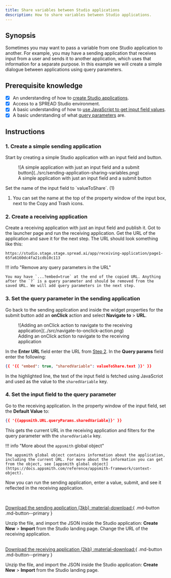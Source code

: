 ```yaml
---
title: Share variables between Studio applications
description: How to share variables between Studio applications.
---
```


<!--
README

For guidance on how to write documenation, see https://dev.stage.spread.ai/docs/contributor/guide.html. Contact Documentation when this document is ready for review.
-->

## Synopsis

Sometimes you may want to pass a variable from one Studio application to another. For example, you may have a sending application that receives input from a user and sends it to another application, which uses that information for a separate purpose. In this example we will create a simple dialogue between applications using query parameters.

## Prerequisite knowledge

- [x] An understanding of how to [create Studio applications](../creating-studio-applications.md).
- [x] Access to a SPREAD Studio environment.
- [x] A basic understanding of how to [use JavaScript to get input field values](https://simpledev.io/lesson/get-input-value-js/).
- [x] A basic understanding of what [query parameters](https://en.wikipedia.org/wiki/Query_string) are.

## Instructions

### 1. Create a simple sending application

Start by creating a simple Studio application with an input field and button.

<figure markdown="span">
	![A simple application with just an input field and a submit button](../src/sending-application-sharing-variables.png)
	<figcaption>A simple application with just an input field and a submit button</figcaption>
</figure>

<div class="annotate" markdown>Set the name of the input field to `valueToShare`. (1)</div>

1. You can set the name at the top of the property window of the input box, next to the Copy and Trash icons.

### 2. Create a receiving application

Create a receiving application with just an input field and publish it. Got to the launcher page and run the receiving application. Get the URL of the application and save it for the next step. The URL should look something like this:

`https://studio.stage.stage.spread.ai/app/receiving-application/page1-65fa6160dc4fa21cdb10c113`

!!! info "Remove any query parameters in the URL"

    You may have `...?embed=true` at the end of the copied URL. Anything after the `?` is a query parameter and should be removed from the saved URL. We will add query parameters in the next step.

### 3. Set the query parameter in the sending application

Go back to the sending application and inside the widget properties for the submit button add an **onClick** action and select **Navigate to** > **URL**.

<figure markdown="span">
	![Adding an onClick action to navigate to the receiving application](../src/navigate-to-onclick-action.png)
	<figcaption>Adding an onClick action to navigate to the receiving application</figcaption>
</figure>

In the **Enter URL** field enter the URL from [Step 2](#2-create-a-receiving-application). In the **Query params** field enter the following:

``` json title='Query parameters for the sending application' hl_lines='3'
{{ '{{ "embed": true, "sharedVariable": valueToShare.text }}' }}
```

In the highlighted line, the text of the input field is fetched using JavaScriot and used as the value to the `sharedVariable` key.

### 4. Set the input field to the query parameter

Go to the receiving application. In the property window of the input field, set the **Default Value** to:

``` json title='Query parameters for the sending application' hl_lines='3'
{{ '{{appsmith.URL.queryParams.sharedVariable}}' }}
```

This gets the current URL in the receiving application and filters for the query parameter with the `sharedVariable` key.

!!! info "More about the `appsmith` global object"

    The appsmith global object contains information about the application, including the current URL. For more about the information you can get from the object, see [appsmith global object](https://docs.appsmith.com/reference/appsmith-framework/context-object).

Now you can run the sending application, enter a value, submit, and see it reflected in the receiving application.

<br>

[Download the sending application (3kb) :material-download:](../src/sending-app.json.zip){ .md-button .md-button--primary }

<figcaption style='text-align: left; max-width: none'>Unzip the file, and import the JSON inside the Studio application: <b>Create New</b> > <b>Import</b> from the Studio landing page. Change the URL of the receiving application.</figcaption>

<br>

[Download the receiving application (2kb) :material-download:](../src/receiving-app.json.zip){ .md-button .md-button--primary }

<figcaption style='text-align: left; max-width: none'>Unzip the file, and import the JSON inside the Studio application: <b>Create New</b> > <b>Import</b> from the Studio landing page.</figcaption>
